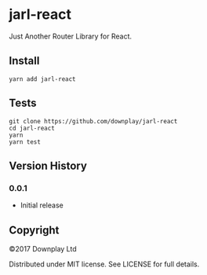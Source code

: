 # jarl-react

Just Another Router Library for React.

## Install

```
yarn add jarl-react
```

## Tests

```
git clone https://github.com/downplay/jarl-react
cd jarl-react
yarn
yarn test
```

## Version History

### 0.0.1

* Initial release

## Copyright

&copy;2017 Downplay Ltd

Distributed under MIT license. See LICENSE for full details.
